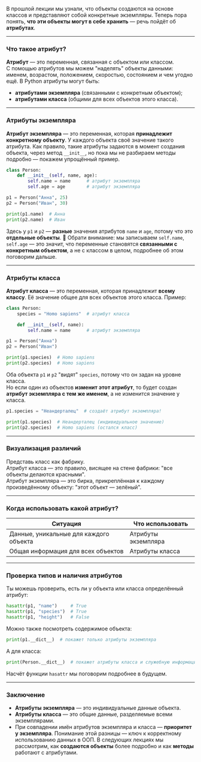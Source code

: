 В прошлой лекции мы узнали, что объекты создаются на основе классов и представляют собой конкретные экземпляры. Теперь пора понять, **что эти объекты могут в себе хранить** — речь пойдёт об **атрибутах**.

---
### Что такое атрибут?
**Атрибут** — это переменная, связанная с объектом или классом.  
С помощью атрибутов мы можем "наделять" объекты данными: именем, возрастом, положением, скоростью, состоянием и чем угодно ещё.
В Python атрибуты могут быть:
- **атрибутами экземпляра** (связанными с конкретным объектом);
- **атрибутами класса** (общими для всех объектов этого класса).

---
### Атрибуты экземпляра
**Атрибут экземпляра** — это переменная, которая **принадлежит конкретному объекту**. У каждого объекта своё значение такого атрибута.
Как правило, такие атрибуты задаются в момент создания объекта, через метод `__init__`, но пока мы не разбираем методы подробно — покажем упрощённый пример.
```python
class Person:
    def __init__(self, name, age):
        self.name = name      # атрибут экземпляра
        self.age = age        # атрибут экземпляра

p1 = Person("Анна", 25)
p2 = Person("Иван", 30)

print(p1.name)  # Анна
print(p2.name)  # Иван
```
Здесь у `p1` и `p2` — **разные** значения атрибутов `name` и `age`, потому что это **отдельные объекты**.
📌 Обрати внимание: мы записываем `self.name`, `self.age` — это значит, что переменные становятся **связанными с конкретным объектом**, а не с классом в целом, подробнее об этом поговорим дальше.

---
### Атрибуты класса
**Атрибут класса** — это переменная, которая принадлежит **всему классу**. Её значение общее для всех объектов этого класса.
Пример:
```python
class Person:
    species = "Homo sapiens"  # атрибут класса

    def __init__(self, name):
        self.name = name      # атрибут экземпляра

p1 = Person("Анна")
p2 = Person("Иван")

print(p1.species)  # Homo sapiens
print(p2.species)  # Homo sapiens
```
Оба объекта `p1` и `p2` "видят" `species`, потому что он задан на уровне класса.  
Но если один из объектов **изменит этот атрибут**, то будет создан **атрибут экземпляра с тем же именем**, а не изменится значение у класса.
```python
p1.species = "Неандерталец"  # создаёт атрибут экземпляра!

print(p1.species)  # Неандерталец (индивидуальное значение)
print(p2.species)  # Homo sapiens (остался класс)
```

---
### Визуализация различий
Представь класс как фабрику.  
Атрибут класса — это правило, висящее на стене фабрики: "все объекты делаются красными".  
Атрибут экземпляра — это бирка, прикреплённая к каждому произведённому объекту: "этот объект — зелёный".

---
### Когда использовать какой атрибут?

|Ситуация|Что использовать|
|---|---|
|Данные, уникальные для каждого объекта|Атрибуты экземпляра|
|Общая информация для всех объектов|Атрибуты класса|

---

### Проверка типов и наличия атрибутов
Ты можешь проверить, есть ли у объекта или класса определённый атрибут:
```python
hasattr(p1, "name")     # True
hasattr(p1, "species")  # True
hasattr(p1, "height")   # False
```
Можно также посмотреть содержимое объекта:
```python
print(p1.__dict__)  # покажет только атрибуты экземпляра
```
А для класса:
```python
print(Person.__dict__)  # покажет атрибуты класса и служебную информацию
```
Насчёт функции `hasattr` мы поговорим подробнее в будущем. 

---
### Заключение
- **Атрибуты экземпляра** — это индивидуальные данные объекта.
- **Атрибуты класса** — это общие данные, разделяемые всеми экземплярами.
- При совпадении имён атрибутов экземпляра и класса — **приоритет у экземпляра**.
Понимание этой разницы — ключ к корректному использованию данных в ООП. В следующих лекциях мы рассмотрим, как **создаются объекты** более подробно и как **методы** работают с атрибутами.

